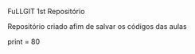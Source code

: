  FuLLGIT
 1st Repositório
 
 Repositório criado afim de salvar 
 os códigos das aulas

 print = 80 

